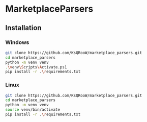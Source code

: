 # MarketplaceParsers

## Installation

### Windows

```bash
git clone https://github.com/KsQRooW/marketplace_parsers.git
cd marketplace_parsers
python -m venv venv
.\venv\Scripts\Activate.ps1
pip install -r .\requirements.txt
```

### Linux

```bash
git clone https://github.com/KsQRooW/marketplace_parsers.git
cd marketplace_parsers
python -m venv venv
source venv/bin/activate
pip install -r .\requirements.txt
```
